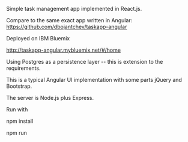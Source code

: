 
Simple task management app implemented in React.js. 

Compare to the same exact app written in Angular: https://github.com/dbojantchev/taskapp-angular

Deployed on IBM Bluemix

http://taskapp-angular.mybluemix.net/#/home

Using Postgres as a persistence layer -- this is extension to the requirements.

This is a typical Angular UI implementation with some parts jQuery and Bootstrap.

The server is Node.js plus Express.

Run with


npm install

npm run

